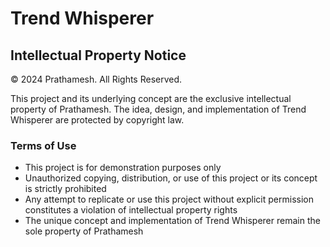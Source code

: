 # Trend Whisperer

## Intellectual Property Notice

© 2024 Prathamesh. All Rights Reserved.

This project and its underlying concept are the exclusive intellectual property of Prathamesh. The idea, design, and implementation of Trend Whisperer are protected by copyright law.

### Terms of Use
- This project is for demonstration purposes only
- Unauthorized copying, distribution, or use of this project or its concept is strictly prohibited
- Any attempt to replicate or use this project without explicit permission constitutes a violation of intellectual property rights
- The unique concept and implementation of Trend Whisperer remain the sole property of Prathamesh 
